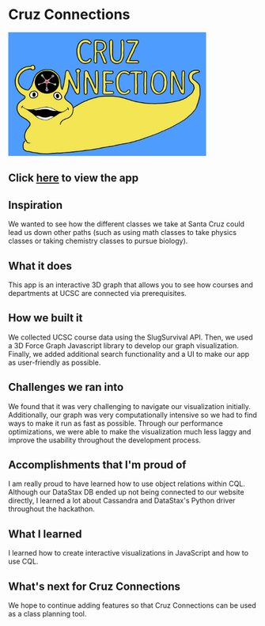 # Cruz Connections

<img src="./src/frontend/static/fullLogo.png" width="400" height="250" />

## Click [here](https://matthew-boisvert.github.io/Cruz-Connections/src/frontend/) to view the app

## Inspiration
We wanted to see how the different classes we take at Santa Cruz could lead us down other paths (such as using math classes to take physics classes or taking chemistry classes to pursue biology).


## What it does
This app is an interactive 3D graph that allows you to see how courses and departments at UCSC are connected via prerequisites.

## How we built it
We collected UCSC course data using the SlugSurvival API. Then, we used a 3D Force Graph Javascript library to develop our graph visualization. Finally, we added additional search functionality and a UI to make our app as user-friendly as possible.

## Challenges we ran into
We found that it was very challenging to navigate our visualization initially. Additionally, our graph was very computationally intensive so we had to find ways to make it run as fast as possible. Through our performance optimizations, we were able to make the visualization much less laggy and improve the usability throughout the development process.


## Accomplishments that I'm proud of
I am really proud to have learned how to use object relations within CQL. Although our DataStax DB ended up not being connected to our website directly, I learned a lot about Cassandra and DataStax's Python driver throughout the hackathon.

## What I learned
I learned how to create interactive visualizations in JavaScript and how to use CQL.

## What's next for Cruz Connections
We hope to continue adding features so that Cruz Connections can be used as a class planning tool.
